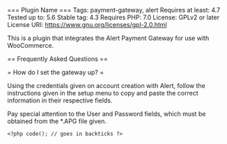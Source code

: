 === Plugin Name ===
Tags: payment-gateway, alert
Requires at least: 4.7
Tested up to: 5.6
Stable tag: 4.3
Requires PHP: 7.0
License: GPLv2 or later
License URI: https://www.gnu.org/licenses/gpl-2.0.html

This is a plugin that integrates the Alert Payment Gateway for use with WooCommerce. 

== Frequently Asked Questions ==

= How do I set the gateway up? =

Using the credentials given on account creation with Alert, follow the instructions given in the setup menu to copy and paste the correct information in their respective fields.

Pay special attention to the User and Password fields, which must be obtained from the *.APG file given. 

`<?php code(); // goes in backticks ?>`